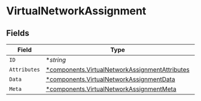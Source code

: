# VirtualNetworkAssignment


## Fields

| Field                                                                                                           | Type                                                                                                            | Required                                                                                                        | Description                                                                                                     |
| --------------------------------------------------------------------------------------------------------------- | --------------------------------------------------------------------------------------------------------------- | --------------------------------------------------------------------------------------------------------------- | --------------------------------------------------------------------------------------------------------------- |
| `ID`                                                                                                            | **string*                                                                                                       | :heavy_minus_sign:                                                                                              | N/A                                                                                                             |
| `Attributes`                                                                                                    | [*components.VirtualNetworkAssignmentAttributes](../../models/components/virtualnetworkassignmentattributes.md) | :heavy_minus_sign:                                                                                              | N/A                                                                                                             |
| `Data`                                                                                                          | [*components.VirtualNetworkAssignmentData](../../models/components/virtualnetworkassignmentdata.md)             | :heavy_minus_sign:                                                                                              | N/A                                                                                                             |
| `Meta`                                                                                                          | [*components.VirtualNetworkAssignmentMeta](../../models/components/virtualnetworkassignmentmeta.md)             | :heavy_minus_sign:                                                                                              | N/A                                                                                                             |